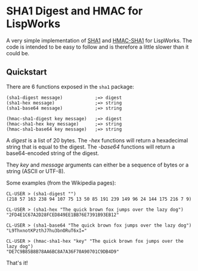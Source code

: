 # SHA1 Digest and HMAC for LispWorks

A very simple implementation of [SHA1](http://en.wikipedia.org/wiki/SHA-1) and [HMAC-SHA1](http://en.wikipedia.org/wiki/Hash-based_message_authentication_code) for LispWorks. The code is intended to be easy to follow and is therefore a little slower than it could be.

## Quickstart

There are 6 functions exposed in the `sha1` package:

	(sha1-digest message)            ;=> digest
	(sha1-hex message)               ;=> string
	(sha1-base64 message)            ;=> string
	
	(hmac-sha1-digest key message)   ;=> digest
	(hmac-sha1-hex key message)      ;=> string
	(hmac-sha1-base64 key message)   ;=> string

A *digest* is a list of 20 bytes. The *-hex* functions will return a hexadecimal string that is equal to the digest. The *-base64* functions will return a base64-encoded string of the digest.

They *key* and *message* arguments can either be a sequence of bytes or a string (ASCII or UTF-8).

Some examples (from the Wikipedia pages):

	CL-USER > (sha1-digest "")
	(218 57 163 238 94 107 75 13 50 85 191 239 149 96 24 144 175 216 7 9)
	
	CL-USER > (sha1-hex "The quick brown fox jumps over the lazy dog")
	"2FD4E1C67A2D28FCED849EE1BB76E7391B93EB12"
	
	CL-USER > (sha1-base64 "The quick brown fox jumps over the lazy dog")
	"L9ThxnotKPzthJ7hu3bnORuT6xI="
	
	CL-USER > (hmac-sha1-hex "key" "The quick brown fox jumps over the lazy dog")
	"DE7C9B85B8B78AA6BC8A7A36F70A90701C9DB4D9"

That's it!